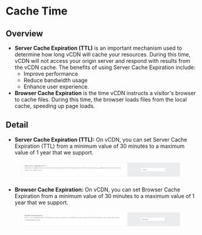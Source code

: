 # Cache Time

## **Overview** <a href="#tong-quan" id="tong-quan"></a>

* **Server Cache Expiration (TTL)** is an important mechanism used to determine how long vCDN will cache your resources. During this time, vCDN will not access your origin server and respond with results from the vCDN cache. The benefits of using Server Cache Expiration include:
  * Improve performance
  * Reduce bandwidth usage
  * Enhance user experience.
* **Browser Cache Expiration** is the time vCDN instructs a visitor's browser to cache files. During this time, the browser loads files from the local cache, speeding up page loads.

## Detail <a href="#chi-tiet" id="chi-tiet"></a>

* **Server Cache Expiration (TTL):** On vCDN, you can set Server Cache Expiration (TTL) from a minimum value of 30 minutes to a maximum value of 1 year that we support.

<figure><img src="../../.gitbook/assets/image (39).png" alt=""><figcaption></figcaption></figure>

* **Browser Cache Expiration:** On vCDN, you can set Browser Cache Expiration from a minimum value of 30 minutes to a maximum value of 1 year that we support.

<figure><img src="../../.gitbook/assets/image (1) (1) (1).png" alt=""><figcaption></figcaption></figure>
